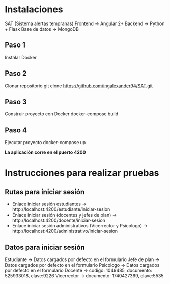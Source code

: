 # Instalaciones

SAT (Sistema alertas tempranas)
Frontend -> Angular 2+
Backend -> Python + Flask
Base de datos -> MongoDB

## Paso 1

Instalar Docker

## Paso 2

Clonar repositorio
git clone https://github.com/ingalexander94/SAT.git

## Paso 3

Construir proyecto con Docker
docker-compose build

## Paso 4

Ejecutar proyecto
docker-compose up

**La aplicación corre en el puerto 4200**

# Instrucciones para realizar pruebas

## Rutas para iniciar sesión

- Enlace iniciar sesión estudiantes -> http://localhost:4200/estudiante/iniciar-sesion
- Enlace iniciar sesión (docentes y jefes de plan) -> http://localhost:4200/docente/iniciar-sesion
- Enlace iniciar sesión administrativos (Vicerrector y Psicologo) -> http://localhost:4200/administrativo/iniciar-sesion

## Datos para iniciar sesión

Estudiante -> Datos cargados por defecto en el formulario
Jefe de plan -> Datos cargados por defecto en el formulario
Psicologo -> Datos cargados por defecto en el formulario
Docente -> codigo: 1049485, documento: 525933018, clave:9226
Vicerrector -> documento: 1740427369, clave:5535
